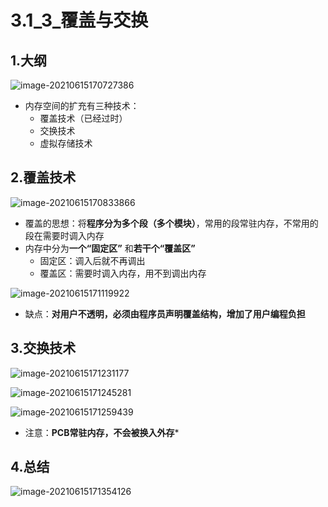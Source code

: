 # 3.1_3_覆盖与交换

## 1.大纲

![image-20210615170727386](https://tuchuang-01.oss-cn-beijing.aliyuncs.com/img/image-20210615170727386.png)

- 内存空间的扩充有三种技术：
  - 覆盖技术（已经过时）
  - 交换技术
  - 虚拟存储技术

## 2.覆盖技术

![image-20210615170833866](https://tuchuang-01.oss-cn-beijing.aliyuncs.com/img/image-20210615170833866.png)

- 覆盖的思想：将**程序分为多个段（多个模块）**，常用的段常驻内存，不常用的段在需要时调入内存
- 内存中分为**一个“固定区”** 和**若干个“覆盖区”** 
  - 固定区：调入后就不再调出
  - 覆盖区：需要时调入内存，用不到调出内存

![image-20210615171119922](https://tuchuang-01.oss-cn-beijing.aliyuncs.com/img/image-20210615171119922.png)

- 缺点：**对用户不透明，必须由程序员声明覆盖结构，增加了用户编程负担** 

## 3.交换技术

![image-20210615171231177](https://tuchuang-01.oss-cn-beijing.aliyuncs.com/img/image-20210615171231177.png)

![image-20210615171245281](https://tuchuang-01.oss-cn-beijing.aliyuncs.com/img/image-20210615171245281.png)

![image-20210615171259439](https://tuchuang-01.oss-cn-beijing.aliyuncs.com/img/image-20210615171259439.png)

- 注意：**PCB常驻内存，不会被换入外存***

## 4.总结

![image-20210615171354126](https://tuchuang-01.oss-cn-beijing.aliyuncs.com/img/image-20210615171354126.png)